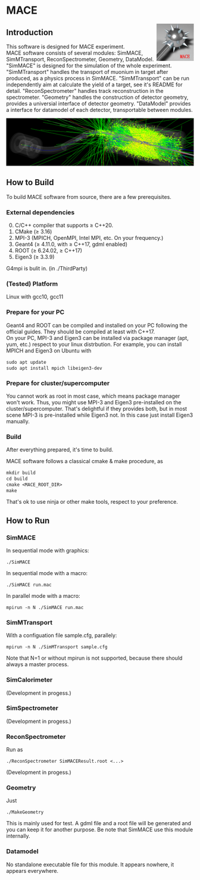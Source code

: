 # MACE

<img align="right" width="100" height="100" src="doc/MACE_logo.png"/>

## Introduction

This software is designed for MACE experiment.  
MACE software consists of several modules: SimMACE, SimMTransport, ReconSpectrometer, Geometry, DataModel. "SimMACE" is designed for the simulation of the whole experiment. "SimMTransport" handles the transport of muonium in target after produced, as a physics process in SimMACE. "SimMTransport" can be run independently aim at calculate the yield of a target, see it's README for detail. "ReconSpectrometer" handles track reconstruction in the spectrometer. "Geometry" handles the construction of detector geometry, provides a universial interface of detector geometry. "DataModel" provides a interface for datamodel of each detector, transportable between modules.

![](doc/MACE_sim.png)

## How to Build

To build MACE software from source, there are a few prerequisites.

### External dependencies

0. C/C++ compiler that supports ≥ C++20.
1. CMake   (≥ 3.16)
2. MPI-3   (MPICH, OpenMPI, Intel MPI, etc. On your frequency.)
3. Geant4  (≥ 4.11.0, with ≥ C++17, gdml enabled)
4. ROOT    (≥ 6.24.02, ≥ C++17)
5. Eigen3  (≥ 3.3.9)

G4mpi is bulit in. (in ./ThirdParty)  

### (Tested) Platform

Linux with gcc10, gcc11

### Prepare for your PC  

Geant4 and ROOT can be compiled and installed on your PC following the official guides. They should be compiled at least with C++17.  
On your PC, MPI-3 and Eigen3 can be installed via package manager (apt, yum, etc.) respect to your linux distrbution. For example, you can install MPICH and Eigen3 on Ubuntu with

```shell
sudo apt update
sudo apt install mpich libeigen3-dev
```

### Prepare for cluster/supercomputer  

You cannot work as root in most case, which means package manager won't work. Thus, you might use MPI-3 and Eigen3 pre-installed on the cluster/supercomputer. That's delightful if they provides both, but in most scene MPI-3 is pre-installed while Eigen3 not. In this case just install Eigen3 manually.

### Build

After everything prepared, it's time to build.  

MACE software follows a classical cmake & make procedure, as

```shell
mkdir build
cd build
cmake <MACE_ROOT_DIR>
make
```

That's ok to use ninja or other make tools, respect to your preference.  

## How to Run

### SimMACE

In sequential mode with graphics:

```shell
./SimMACE
```

In sequential mode with a macro:

```shell
./SimMACE run.mac
```

In parallel mode with a macro:

```shell
mpirun -n N ./SimMACE run.mac
```

### SimMTransport

With a configuation file sample.cfg, parallely:

```shell
mpirun -n N ./SimMTransport sample.cfg
```

Note that N=1 or without mpirun is not supported, because there should always a master process.

### SimCalorimeter

(Development in progess.)

### SimSpectrometer

(Development in progess.)

### ReconSpectrometer

Run as

```shell
./ReconSpectrometer SimMACEResult.root <...>
```

(Development in progess.)

### Geometry

Just

```shell
./MakeGeometry
```

This is mainly used for test. A gdml file and a root file will be generated and you can keep it for another purpose. Be note that SimMACE use this module internally.

### Datamodel

No standalone executable file for this module. It appears nowhere, it appears everywhere.
